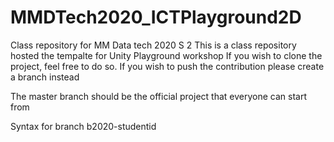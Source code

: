 # MMDTech2020_ICTPlayground2D
Class repository for MM Data tech 2020 S 2
This is a class repository hosted the tempalte for Unity Playground workshop
If you wish to clone the project, feel free to do so.
If you wish to push the contribution please create a branch instead

The master branch should be the official project that everyone can start from

Syntax for branch
b2020-studentid
